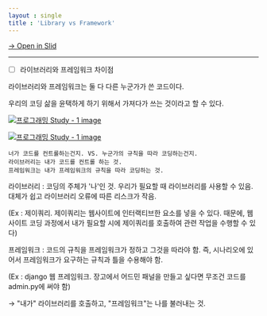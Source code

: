 ```yaml
---
layout : single
title : 'Library vs Framework'
---
```



[→ Open in Slid](https://slid.cc/docs/3f82ab75ab6b4947a1081b59faa6ce71)


---

- [ ] 라이브러리와 프레임워크 차이점


라이브러리와 프레임워크는 둘 다 다른 누군가가 쓴 코드이다.


우리의 코딩 삶을 윤택하게 하기 위해서 가져다가 쓰는 것이라고 할 수 있다.

[![프로그래밍 Study - 1 image](https://slid-capture.s3.ap-northeast-2.amazonaws.com/public/capture_images/3f82ab75ab6b4947a1081b59faa6ce71/caaecbe6-166e-4e5b-a4f0-7150afdc578a.png)](https://slid.cc/vdocs/3f82ab75ab6b4947a1081b59faa6ce71?v=93e578b99b5644f4858a62cf21b37138&start=52.84334417166138)

[![프로그래밍 Study - 1 image](https://slid-capture.s3.ap-northeast-2.amazonaws.com/public/capture_images/3f82ab75ab6b4947a1081b59faa6ce71/7fac4599-830c-49ce-9004-a834e1f7cbc1.png)](https://slid.cc/vdocs/3f82ab75ab6b4947a1081b59faa6ce71?v=93e578b99b5644f4858a62cf21b37138&start=66.4181059294281)

```
너가 코드를 컨트롤하는건지. VS. 누군가의 규칙을 따라 코딩하는건지.
라이브러리는 내가 코드를 컨트롤 하는 것.
프레임워크는 내가 프레임워크의 규칙을 따라 코딩하는 것.
```


라이브러리 : 코딩의 주체가 '나'인 것. 우리가 필요할 때 라이브러리를 사용할 수 있음. 대체가 쉽고 라이브러리 오류에 따른 리스크가 작음.


(Ex : 제이쿼리. 제이쿼리는 웹사이트에 인터랙티브한 요소를 넣을 수 있다. 때문에, 웹사이트 코딩 과정에서 내가 필요할 시에 제이쿼리를 호출하여 관련 작업을 수행할 수 있다)


프레임워크 : 코드의 규칙을 프레임워크가 정하고 그것을 따라야 함. 즉, 시나리오에 있어서 프레임워크가 요구하는 규칙과 틀을 수용해야 함.


(Ex : django 웹 프레임워크. 장고에서 어드민 패널을 만들고 싶다면 무조건 코드를 admin.py에 써야 함)





→ "내가" 라이브러리를 호출하고, "프레임워크"는 나를 불러내는 것.



